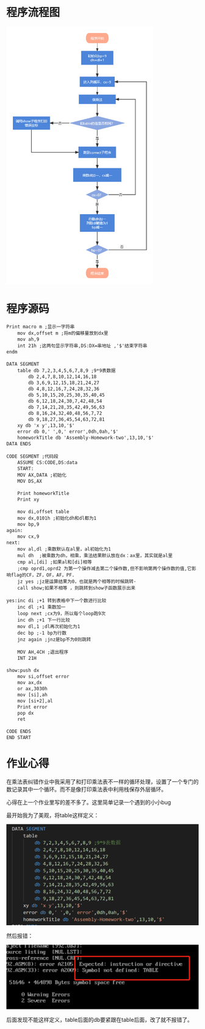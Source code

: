 # 程序流程图

<img src="Homework乘法表纠错.assets/process.png" alt="image-20211026160417363" style="zoom:67%;" />

# 程序源码

```assembly
Print macro m ;显示一字符串
    mov dx,offset m ;将m的偏移量放到dx里
    mov ah,9
    int 21h ;这两句显示字符串,DS:DX=串地址 ,'$'结束字符串
endm 

DATA SEGMENT
    table db 7,2,3,4,5,6,7,8,9 ;9*9表数据
        db 2,4,7,8,10,12,14,16,18
        db 3,6,9,12,15,18,21,24,27
        db 4,8,12,16,7,24,28,32,36
        db 5,10,15,20,25,30,35,40,45
        db 6,12,18,24,30,7,42,48,54
        db 7,14,21,28,35,42,49,56,63
        db 8,16,24,32,40,48,56,7,72
        db 9,18,27,36,45,54,63,72,81
    xy db 'x y',13,10,'$'
    error db 0,' ',0,' error',0dh,0ah,'$'
    homeworkTitle db 'Assembly-Homework-two',13,10,'$'
DATA ENDS

CODE SEGMENT ;代码段
    ASSUME CS:CODE,DS:data
    START: 
    MOV AX,DATA ;初始化
    MOV DS,AX

    Print homeworkTitle
    Print xy

    mov di,offset table
    mov dx,0101h ;初始化dh和dl都为1
    mov bp,9
again:
    mov cx,9
next: 
    mov al,dl ;乘数默认在al里，al初始化为1
    mul dh  ;被乘数为dh，相乘，乘法结果默认放在dx：ax里，其实就是al里
    cmp al,[di] ;如果al和[di]相等
    ;cmp oprd1,oprd2 为第一个操作减去第二个操作数,但不影响第两个操作数的值,它影响flag的CF，ZF，OF，AF，PF.
    jz yes ;jz是运算结果为0，也就是两个相等的时候跳转·  
    call show;如果不相等 ，则跳转到show子函数展示出来

yes:inc di ;+1 转到表格中下一个数进行比较
    inc dl ;+1 乘数加一
    loop next ;cx为9，所以每个loop跑9次
    inc dh ;+1 下一行比较
    mov dl,1 ;dl再次初始化为1
    dec bp ;-1 bp为行数
    jnz again ;jnz是bp不为0则跳转

    MOV AH,4CH ;退出程序
    INT 21H

show:push dx
    mov si,offset error
    mov ax,dx
    or ax,3030h
    mov [si],ah
    mov [si+2],al
    Print error
    pop dx
    ret

CODE ENDS
END START 
```

# 作业心得

在乘法表纠错作业中我采用了和打印乘法表不一样的循环处理，设置了一个专门的数记录其中一个循环。而不是像打印乘法表中利用栈保存外层循环。

心得在上一个作业里写的差不多了。这里简单记录一个遇到的小小bug

最开始我为了美观，将table这样定义：

<img src="Homework乘法表纠错.assets/image-20211026160417363.png" alt="image-20211026160417363" style="zoom:50%;" />

然后报错：

<img src="Homework乘法表纠错.assets/image-20211026161616582.png" alt="image-20211026161616582" style="zoom:50%;" />

后面发现不能这样定义，table后面的db要紧跟在table后面，改了就不报错了。

